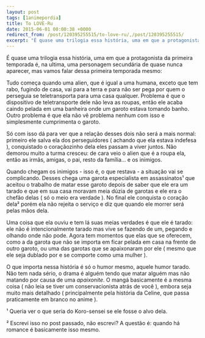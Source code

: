 ```yaml
---
layout: post
tags: [1animepordia]
title: To LOVE-Ru
date: 2015-06-01 00:00:38 +0000
redirect_from: /post/120395255515/to-love-ru/,/post/120395255515/
excerpt: "É quase uma trilogia essa história, uma em que a protagonista da primeira temporada é, na ultima, uma personagem secundária de quase nunca aparecer, mas vamos falar dessa primeira temporada mesmo:"
---
```


É quase uma trilogia essa história, uma em que a protagonista da
primeira temporada é, na ultima, uma personagem secundária de quase
nunca aparecer, mas vamos falar dessa primeira temporada mesmo:

Tudo começa quando uma alien, que é igual a uma humana, exceto que tem
rabo, fugindo de casa, vai para a terra e para não ser pega por quem o
perseguia se teletransporta para uma casa qualquer. Problema é que o
dispositivo de teletransporte dele não leva as roupas, então ele acaba
caindo pelada em uma banheira onde um garoto estava tomando banho. Outro
problema é que ela não vê problema nenhum com isso e simplesmente
cumprimenta o garoto.

Só com isso dá para ver que a relação desses dois não será a mais
normal: primeiro ele salva ela dos perseguidores ( achando que ela
estava indefesa ), conquistado o coraçãozinho dela eles passam a viver
juntos. Não demorou muito a turma cresceu: de cara veio o alien que é a
roupa ela, então as irmãs, amigas, o pai, resto da família… e os
inimigos.

Quando chegam os inimigos - isso é, o que restava - a situação vai se
complicando. Desses chega uma garota especialista em assassinatos¹ que
aceitou o trabalho de matar esse garoto depois de saber que ele era um
tarado e que em sua casa moravam meia dúzia de garotas e ele era o
chefão delas ( só o meio era verdade ). No final ele conquista o coração
dela² porém ela não rejeita o serviço e diz que quando ele morrer será
pelas mãos dela.

Uma coisa que ela ouviu e tem lá suas meias verdades é que ele é tarado:
ele não é intencionalmente tarado mas vive se fazendo de um, pegando e
olhando onde não pode. Agora tem momentos que elas que se oferecem, como
a da garota que não se importa em ficar pelada em casa na frente de
outro garoto, ou uma das garotas que se apaixonaram por ele ( mesmo que
ele seja dublado por e se comporte como uma mulher ).

O que importa nessa história é só o humor mesmo, aquele humor tarado.
Não tem nada sério, o drama é alguém tendo que matar alguém mas não
matando por causa de uma *apaixonite*. O mangá basicamente é a mesma
coisa ( não leia se tiver um conservacionista atrás de você ), embora
seja muito mais detalhado ( principalmente pela história da Celine, que
passa praticamente em branco no anime ).

<!-- more -->

¹ Queria ver o que seria do Koro-sensei se ele fosse o alvo dela.

² Escrevi isso no post passado, não escrevi? A questão é: quando há
romance é basicamente isso mesmo.


